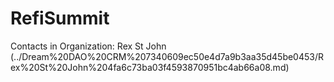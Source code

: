 # RefiSummit

Contacts in Organization: Rex St John  (../Dream%20DAO%20CRM%207340609ec50e4d7a9b3aa35d45be0453/Rex%20St%20John%204fa6c73ba03f4593870951bc4ab66a08.md)